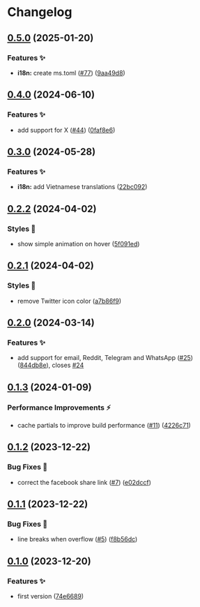 # Changelog

## [0.5.0](https://github.com/hbstack/social-share-buttons/compare/v0.4.0...v0.5.0) (2025-01-20)


### Features ✨

* **i18n:** create ms.toml ([#77](https://github.com/hbstack/social-share-buttons/issues/77)) ([9aa49d8](https://github.com/hbstack/social-share-buttons/commit/9aa49d83ac2917d6dece1778ef87ee129c8dad12))

## [0.4.0](https://github.com/hbstack/social-share-buttons/compare/v0.3.0...v0.4.0) (2024-06-10)


### Features ✨

* add support for X ([#44](https://github.com/hbstack/social-share-buttons/issues/44)) ([0faf8e6](https://github.com/hbstack/social-share-buttons/commit/0faf8e6080e8781a7e50cf996d3518920f273a6f))

## [0.3.0](https://github.com/hbstack/social-share-buttons/compare/v0.2.2...v0.3.0) (2024-05-28)


### Features ✨

* **i18n:** add Vietnamese translations ([22bc092](https://github.com/hbstack/social-share-buttons/commit/22bc0929370a7b4c2e489ee58a49bf169e523519))

## [0.2.2](https://github.com/hbstack/social-share-buttons/compare/v0.2.1...v0.2.2) (2024-04-02)


### Styles 🎨

* show simple animation on hover ([5f091ed](https://github.com/hbstack/social-share-buttons/commit/5f091ed9a11197a1389172e26d01d5b7460ab46a))

## [0.2.1](https://github.com/hbstack/social-share-buttons/compare/v0.2.0...v0.2.1) (2024-04-02)


### Styles 🎨

* remove Twitter icon color ([a7b86f9](https://github.com/hbstack/social-share-buttons/commit/a7b86f9c9009716bff4498b5ab6c045bccedb36c))

## [0.2.0](https://github.com/hbstack/social-share-buttons/compare/v0.1.3...v0.2.0) (2024-03-14)


### Features ✨

* add support for email, Reddit, Telegram and WhatsApp ([#25](https://github.com/hbstack/social-share-buttons/issues/25)) ([844db8e](https://github.com/hbstack/social-share-buttons/commit/844db8ee98bac14f9cd023b7efcf145e04e33795)), closes [#24](https://github.com/hbstack/social-share-buttons/issues/24)

## [0.1.3](https://github.com/hbstack/social-share-buttons/compare/v0.1.2...v0.1.3) (2024-01-09)


### Performance Improvements ⚡️

* cache partials to improve build performance ([#11](https://github.com/hbstack/social-share-buttons/issues/11)) ([4226c71](https://github.com/hbstack/social-share-buttons/commit/4226c7175ef42329143a99e008e73c9457036d99))

## [0.1.2](https://github.com/hbstack/social-share-buttons/compare/v0.1.1...v0.1.2) (2023-12-22)


### Bug Fixes 🐞

* correct the facebook share link ([#7](https://github.com/hbstack/social-share-buttons/issues/7)) ([e02dccf](https://github.com/hbstack/social-share-buttons/commit/e02dccf62dca07efcc46aecdd8b485e52de3febf))

## [0.1.1](https://github.com/hbstack/social-share-buttons/compare/v0.1.0...v0.1.1) (2023-12-22)


### Bug Fixes 🐞

* line breaks when overflow ([#5](https://github.com/hbstack/social-share-buttons/issues/5)) ([f8b56dc](https://github.com/hbstack/social-share-buttons/commit/f8b56dcd4df696a20a70611da84e6442781b5e52))

## [0.1.0](https://github.com/hbstack/social-share-buttons/compare/v0.0.1...v0.1.0) (2023-12-20)


### Features ✨

* first version ([74e6689](https://github.com/hbstack/social-share-buttons/commit/74e66892e77600ea04b14b635201465594455334))
